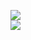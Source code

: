 ![](https://nirzak-streak-stats.vercel.app/?user=its-nixie&theme=dark&hide_border=true)<br/>
![](https://github-readme-stats.vercel.app/api/top-langs/?username=its-nixie&theme=dark&hide_border=true&include_all_commits=true&count_private=true&layout=compact)
